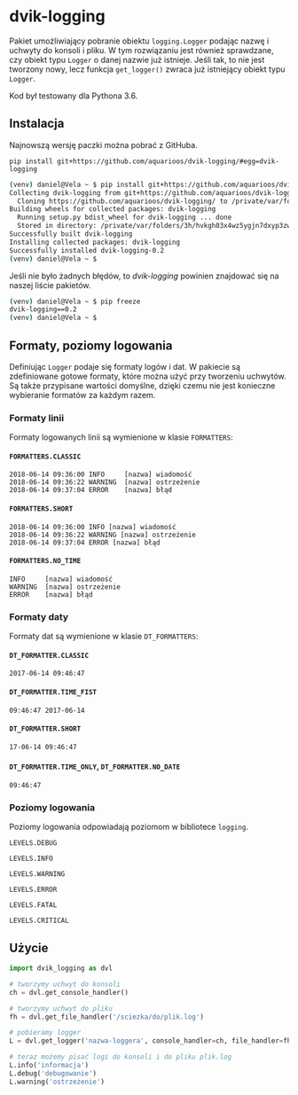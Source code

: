 # dvik-logging

Pakiet umożliwiający pobranie obiektu `logging.Logger` podając nazwę i uchwyty do konsoli i pliku. W tym rozwiązaniu jest również sprawdzane, czy obiekt typu `Logger` o danej nazwie już istnieje. Jeśli tak, to nie jest tworzony nowy, lecz funkcja `get_logger()` zwraca już istniejący obiekt typu `Logger`.

Kod był testowany dla Pythona 3.6.

## Instalacja

Najnowszą wersję paczki można pobrać z GitHuba.

`pip install git+https://github.com/aquarioos/dvik-logging/#egg=dvik-logging`

```sh
(venv) daniel@Vela ~ $ pip install git+https://github.com/aquarioos/dvik-logging/#egg=dvik-logging
Collecting dvik-logging from git+https://github.com/aquarioos/dvik-logging/#egg=dvik-logging
  Cloning https://github.com/aquarioos/dvik-logging/ to /private/var/folders/3h/hvkgh03x4wz5ygjn7dxyp3zw0000gn/T/pip-install-pp9_ydp0/dvik-logging
Building wheels for collected packages: dvik-logging
  Running setup.py bdist_wheel for dvik-logging ... done
  Stored in directory: /private/var/folders/3h/hvkgh03x4wz5ygjn7dxyp3zw0000gn/T/pip-ephem-wheel-cache-xhwipvn8/wheels/ad/f6/c1/f368716cfeeb1dbbc3c29863127e747f47326a498b7fb55501
Successfully built dvik-logging
Installing collected packages: dvik-logging
Successfully installed dvik-logging-0.2
(venv) daniel@Vela ~ $
```

Jeśli nie było żadnych błędów, to *dvik-logging* powinien znajdować się na naszej liście pakietów.

```sh
(venv) daniel@Vela ~ $ pip freeze
dvik-logging==0.2
(venv) daniel@Vela ~ $
```

## Formaty, poziomy logowania

Definiując `Logger` podaje się formaty logów i dat. W pakiecie są zdefiniowane gotowe formaty, które można użyć przy tworzeniu uchwytów. Są także przypisane wartości domyślne, dzięki czemu nie jest konieczne wybieranie formatów za każdym razem.

### Formaty linii

Formaty logowanych linii są wymienione w klasie `FORMATTERS`:

#### `FORMATTERS.CLASSIC`
```
2018-06-14 09:36:00 INFO     [nazwa] wiadomość
2018-06-14 09:36:22 WARNING  [nazwa] ostrzeżenie
2018-06-14 09:37:04 ERROR    [nazwa] błąd
```

#### `FORMATTERS.SHORT`
```
2018-06-14 09:36:00 INFO [nazwa] wiadomość
2018-06-14 09:36:22 WARNING [nazwa] ostrzeżenie
2018-06-14 09:37:04 ERROR [nazwa] błąd
```

#### `FORMATTERS.NO_TIME`
```
INFO     [nazwa] wiadomość
WARNING  [nazwa] ostrzeżenie
ERROR    [nazwa] błąd
```

### Formaty daty

Formaty dat są wymienione w klasie `DT_FORMATTERS`:

#### `DT_FORMATTER.CLASSIC`
```
2017-06-14 09:46:47
```

#### `DT_FORMATTER.TIME_FIST`
```
09:46:47 2017-06-14
```

#### `DT_FORMATTER.SHORT`
```
17-06-14 09:46:47
```

#### `DT_FORMATTER.TIME_ONLY`, `DT_FORMATTER.NO_DATE`
```
09:46:47
```

### Poziomy logowania

Poziomy logowania odpowiadają poziomom w bibliotece `logging`.

`LEVELS.DEBUG`

`LEVELS.INFO`

`LEVELS.WARNING`

`LEVELS.ERROR`

`LEVELS.FATAL`

`LEVELS.CRITICAL`

## Użycie

```python
import dvik_logging as dvl

# tworzymy uchwyt do konsoli
ch = dvl.get_console_handler()

# tworzymy uchwyt do pliku
fh = dvl.get_file_handler('/sciezka/do/plik.log')

# pobieramy logger
L = dvl.get_logger('nazwa-loggera', console_handler=ch, file_handler=fh)

# teraz możemy pisać logi do konsoli i do pliku plik.log
L.info('informacja')
L.debug('debugowanie')
L.warning('ostrzeżenie')
```

